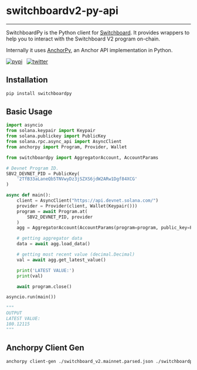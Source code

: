 # switchboardv2-py-api

---

SwitchboardPy is the Python client for [Switchboard](https://docs.switchboard.xyz/introduction). It provides wrappers to help you to interact with the Switchboard V2 program on-chain.

Internally it uses [AnchorPy](https://kevinheavey.github.io/anchorpy/), an Anchor API implementation in Python.

[![pypi](https://badgen.net/pypi/v/switchboardpy)](https://pypi.python.org/pypi/switchboardpy)&nbsp;&nbsp;
[![twitter](https://badgen.net/twitter/follow/switchboardxyz)](https://twitter.com/switchboardxyz)&nbsp;&nbsp;

## Installation

```sh
pip install switchboardpy
```

## Basic Usage

```python
import asyncio
from solana.keypair import Keypair
from solana.publickey import PublicKey
from solana.rpc.async_api import AsyncClient
from anchorpy import Program, Provider, Wallet

from switchboardpy import AggregatorAccount, AccountParams

# Devnet Program ID.
SBV2_DEVNET_PID = PublicKey(
    '2TfB33aLaneQb5TNVwyDz3jSZXS6jdW2ARw1Dgf84XCG'
)

async def main():
    client = AsyncClient("https://api.devnet.solana.com/")
    provider = Provider(client, Wallet(Keypair()))
    program = await Program.at(
        SBV2_DEVNET_PID, provider
    )
    agg = AggregatorAccount(AccountParams(program=program, public_key=PublicKey("88FX4tBstuwBPNhQU4EEBoPX35neSu4Le9zDSwtPRRQz")))

    # getting aggregator data
    data = await agg.load_data()

    # getting most recent value (decimal.Decimal)
    val = await agg.get_latest_value()

    print('LATEST VALUE:')
    print(val)

    await program.close()

asyncio.run(main())

"""
OUTPUT
LATEST VALUE:
180.12115
"""

```

## Anchorpy Client Gen

```sh
anchorpy client-gen ./switchboard_v2.mainnet.parsed.json ./switchboardpy --program-id SW1TCH7qEPTdLsDHRgPuMQjbQxKdH2aBStViMFnt64f
```
